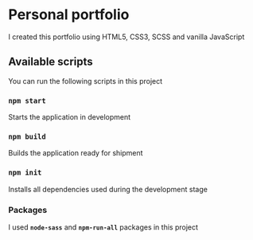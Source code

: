 # Personal portfolio

I created this portfolio using HTML5, CSS3, SCSS and vanilla JavaScript

## Available scripts

You can run the following scripts in this project

### `npm start`

Starts the application in development

### `npm build`

Builds the application ready for shipment

### `npm init`

Installs all dependencies used during the development stage

### Packages

I used **`node-sass`** and **`npm-run-all`** packages in this project
